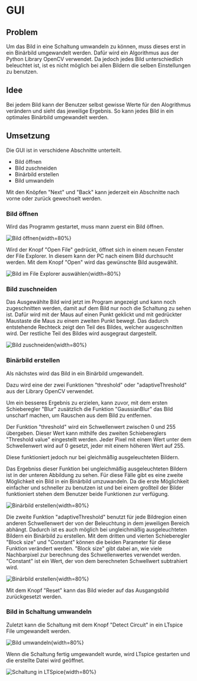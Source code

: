 # GUI

## Problem

Um das Bild in eine Schaltung umwandeln zu können, muss dieses erst in ein Binärbild umgewandelt werden.
Dafür wird ein Algorithmus aus der Python Library OpenCV verwendet. Da jedoch jedes Bild unterschiedlich beleuchtet ist, ist es nicht möglich bei allen Bildern die selben Einstellungen zu benutzen.


## Idee

Bei jedem Bild kann der Benutzer selbst gewisse Werte für den Alogrithmus verändern und sieht das jeweilige Ergebnis. So kann jedes Bild in ein optimales Binärbild umgewandelt werden.

## Umsetzung

Die GUI ist in verschidene Abschnitte unterteilt.
* Bild öffnen
* Bild zuschneiden
* Binärbild erstellen
* Bild umwandeln

Mit den Knöpfen "Next" und "Back" kann jederzeit ein Abschnitte nach vorne oder zurück gewechselt werden. 


### Bild öffnen

Wird das Programm gestartet, muss mann zuerst ein Bild öffnen.

![Bild öffnen](.\Dateien\OpenFile.png){width=80%}

Wird der Knopf "Open File" gedrückt, öffnet sich in einem neuen Fenster der File Explorer. In diesem kann der PC nach einem Bild durchsucht werden. Mit dem Knopf "Open" wird das gewünschte Bild ausgewählt.

![Bild im File Explorer auswählen](.\Dateien\FileExplorer.png){width=80%}

### Bild zuschneiden

Das Ausgewählte Bild wird jetzt im Program angezeigt und kann noch zugeschnitten werden, damit auf dem Bild nur noch die Schaltung zu sehen ist. Dafür wird mit der Maus auf einen Punkt geklickt und mit gedrückter Maustaste die Maus zu einem zweiten Punkt bewegt. Das dadurch entstehende Rechteck zeigt den Teil des Bildes, welcher ausgeschnitten wird. Der restliche Teil des Bildes wird ausgegraut dargestellt.

![Bild zuschneiden](.\Dateien\CropImage2.png){width=80%}

### Binärbild erstellen

Als nächstes wird das Bild in ein Binärbild umgewandelt. 

Dazu wird eine der zwei Funktionen "threshold" oder "adaptiveThreshold" aus der Library OpenCV verwendet.

Um ein besseres Ergebnis zu erzielen, kann zuvor, mit dem ersten Schieberegler "Blur" zusätzlich die Funktion "GaussianBlur" das Bild unscharf machen, um Rauschen aus dem Bild zu entfernen.

Der Funktion "threshold" wird ein Schwellenwert zwischen 0 und 255 übergeben. Dieser Wert kann mithilfe des zweiten Schiebereglers "Threshold value" eingestellt werden. Jeder Pixel mit einem Wert unter dem Schwellenwert wird auf 0 gesetzt, jeder mit einem höheren Wert auf 255.

Diese funktioniert jedoch nur bei gleichmäßig ausgeleuchteten Bildern.

Das Ergebniss dieser Funktion bei ungleichmäßig ausgeleuchteten Bildern ist in der unteren Abbildung zu sehen.
Für diese Fälle gibt es eine zweite Möglichkeit ein Bild in ein Binärbild umzuwandeln.
Da die erste Möglichkeit einfacher und schneller zu benutzen ist und bei einem großteil der Bilder funktioniert stehen dem Benutzer beide Funktionen zur verfügung.

![Binärbild erstellen](.\Dateien\SimpleThreshold2.png){width=80%}

Die zweite Funktion "adaptiveThreshold" benutzt für jede Bildregion einen anderen Schwellenwert der von der Beleuchtung in dem jeweiligen Bereich abhängt. Dadurch ist es auch möglich bei ungleichmäßig ausgeleuchteten Bildern ein Binärbild zu erstellen.
Mit dem dritten und vierten Schieberegler "Block size" und "Constant" können die beiden Parameter für diese Funktion verändert werden.
"Block size" gibt dabei an, wie viele Nachbarpixel zur berechnung des Schwellenwertes verwendet werden.
"Constant" ist ein Wert, der von dem berechneten Schwellwert subtrahiert wird.


![Binärbild erstellen](.\Dateien\AdaptiveThreshold2.png){width=80%}

Mit dem Knopf "Reset" kann das Bild wieder auf das Ausgangsbild zurückgesetzt werden.


### Bild in Schaltung umwandeln

Zuletzt kann die Schaltung mit dem Knopf "Detect Circuit" in ein LTspice File umgewandelt werden.

![Bild umwandeln](.\Dateien\Detect2.png){width=80%}

Wenn die Schaltung fertig umgewandelt wurde, wird LTspice gestarten und die erstellte Datei wird geöffnet. 

![Schaltung in LTSpice](.\Dateien\LTSPice.png){width=80%}
